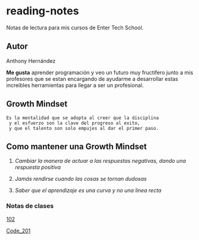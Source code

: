 # reading-notes
Notas de lectura para mis cursos de Enter Tech School.
## Autor  
Anthony Hernández 

**Me gusta** aprender programación y veo un futuro muy fructifero junto a mis profesores que se estan encargando de ayudarme a desarrollar estas increibles herramientas para llegar a ser un profesional.
## Growth Mindset 
```
Es la mentalidad que se adopta al creer que la disciplina
 y el esfuerzo son la clave del progreso al exito,
 y que el talento son solo empujes al dar el primer paso.
```
## **Como mantener una Growth Mindset**
1. *Cambiar la manera de actuar a las respuestas negativas, dando una respuesta positiva*  

2. *Jamás rendirse cuando las cosas se tornan dudosas*

3. *Saber que el aprendizaje es una curva y no una linea recta*

### Notas de clases

[102](./102/)

[Code_201](./Code_201/)

